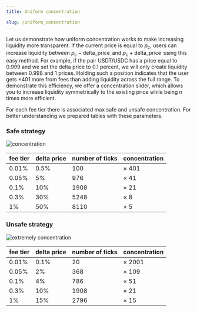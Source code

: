 ```yaml
---
title: Uniform concentration

slug: /uniform_concentration
---
```


Let us demonstrate how uniform concentration works to make increasing liquidity more transparent. If the current price is equal to $p_c$, users can increase liquidity between $p_c -\operatorname{delta\_price}$ and $p_c +\operatorname{delta\_price}$ using this easy method. For example, if the pair USDT/USDC has a price equal to 0.999 and we set the delta price to 0.1 percent, we will only create liquidity between 0.998 and 1 prices. Holding such a position indicates that the user gets $\times$401 more from fees than adding liquidity across the full range. To demonstrate this efficiency, we offer a concentration slider, which allows you to increase liquidity symmetrically to the existing price while being n times more efficient.

For each fee tier there is associated max safe and unsafe concentration. For better understanding we prepared tables with these parameters.

### Safe strategy

![concentration](/img/docs/app/concentration.png)

| fee tier | delta price | number of ticks | concentration |
| -------- | ----------- | --------------- | ------------- |
| 0.01%    | 0.5%        | 100             | $\times$ 401  |
| 0.05%    | 5%          | 976             | $\times$ 41   |
| 0.1%     | 10%         | 1908            | $\times$ 21   |
| 0.3%     | 30%         | 5248            | $\times$ 8    |
| 1%       | 50%         | 8110            | $\times$ 5    |

### Unsafe strategy

![extremely concentration](/img/docs/app/extremely_concentration.png)

| fee tier | delta price | number of ticks | concentration |
| -------- | ----------- | --------------- | ------------- |
| 0.01%    | 0.1%        | 20              | $\times$ 2001 |
| 0.05%    | 2%          | 368             | $\times$ 109  |
| 0.1%     | 4%          | 786             | $\times$ 51   |
| 0.3%     | 10%         | 1908            | $\times$ 21   |
| 1%       | 15%         | 2796            | $\times$ 15   |
